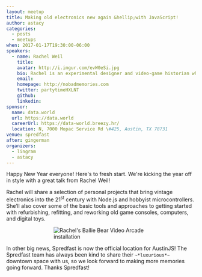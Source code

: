 ```yaml
---
layout: meetup
title: Making old electronics new again &hellip;with JavaScript!
author: astacy
categories:
  - posts
  - meetups
when: 2017-01-17T19:30:00-06:00
speakers:
  - name: Rachel Weil
    title:
    avatar: http://i.imgur.com/evW0eSi.jpg
    bio: Rachel is an experimental designer and video-game historian who hacks electronic artifacts to create alternate, cuter visions of computer and video game history. She currently works as a technical evangelist at Microsoft. In addition, she heads up <a href="http://www.femicom.org/">FEMICOM</a> Museum and helps run numerous indie game events in Austin, including <a href="http://www.fantasticarcade.com/">Fantastic Arcade</a>, <a href="http://www.juegosrancheros.com/">Juegos Rancheros</a>, and <a href="http://juegosrancheros.com/residencies/">Arcade of Anything</a>.
    email:
    homepage: http://nobadmemories.com
    twitter: partytimeHXLNT
    github:
    linkedin:
sponsor:
  name: data.world
  url: https://data.world
  careerUrl: https://data-world.breezy.hr/
  location: N, 7000 Mopac Service Rd \#425, Austin, TX 78731
venue: spredfast
after: gingerman
organizers:
  - lingram
  - astacy
---
```


Happy New Year everyone! Here's to fresh start. We're kicking the year off in style with a great talk from Rachel Weil!

Rachel will share a selection of personal projects that bring vintage electronics into the 21<sup>st</sup> century with Node.js and hobbyist microcontrollers. She’ll also cover some of the basic tools and approaches to getting started with refurbishing, refitting, and reworking old game consoles, computers, and digital toys.

<img alt="Rachel's Ballie Bear Video Arcade installation" src="http://i.imgur.com/UjVAaeL.jpg" style="max-width: 50%; margin: 0 auto; display: block;" />

In other big news, Spredfast is now the official location for AustinJS! The Spredfast team has always been kind to share their `~*luxurious*~` downtown space with us, so we look forward to making more memories going forward. Thanks Spredfast!
